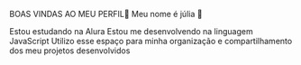 BOAS VINDAS AO MEU PERFIL💙
     Meu nome é júlia 💙

Estou estudando na Alura
Estou me desenvolvendo na linguagem JavaScript
Utilizo esse espaço para minha organização e compartilhamento dos meu projetos desenvolvidos
